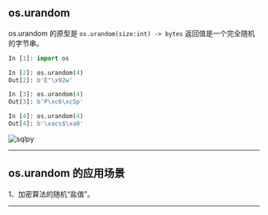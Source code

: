 ## os.urandom 
os.urandom 的原型是 `os.urandom(size:int) -> bytes` 返回值是一个完全随机的字节串。
```python
In [1]: import os                                                                                                              

In [2]: os.urandom(4)                                                                                                          
Out[2]: b'E"\x92w'

In [3]: os.urandom(4)                                                                                                          
Out[3]: b'P\xc6\xc5p'

In [4]: os.urandom(4)                                                                                                          
Out[4]: b'\xacs$\xa0'
```

![sqlpy](static/2020-26/sqlpy-urandom.jpg)

---

## os.urandom 的应用场景
1、加密算法的随机“盐值”。

---